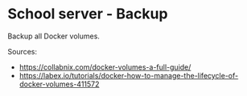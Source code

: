 # School server - Backup
Backup all Docker volumes.

Sources:
 - https://collabnix.com/docker-volumes-a-full-guide/
 - https://labex.io/tutorials/docker-how-to-manage-the-lifecycle-of-docker-volumes-411572
